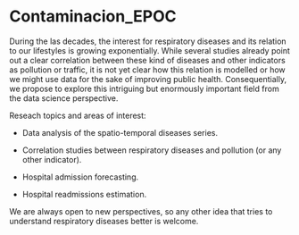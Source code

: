 # Contaminacion_EPOC
During the las decades, the interest for respiratory diseases and its relation to our lifestyles is growing exponentially. While several studies already point out a clear correlation between these kind of diseases and other indicators as pollution or traffic, it is not yet clear how this relation is modelled or how we might use data for the sake of improving public health. Consequentially, we propose to explore this intriguing but enormously important field from the data science perspective. 

Reseach topics and areas of interest:

- Data analysis of the spatio-temporal diseases series.

- Correlation studies between respiratory diseases and pollution (or any other indicator).

- Hospital admission forecasting.

- Hospital readmissions estimation.

 We are always open to new perspectives, so any other idea that tries to understand respiratory diseases better is welcome.
